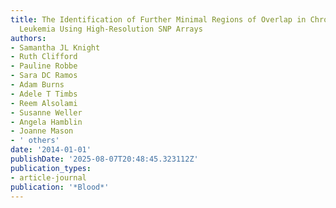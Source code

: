 ```yaml
---
title: The Identification of Further Minimal Regions of Overlap in Chronic Lymphocytic
  Leukemia Using High-Resolution SNP Arrays
authors:
- Samantha JL Knight
- Ruth Clifford
- Pauline Robbe
- Sara DC Ramos
- Adam Burns
- Adele T Timbs
- Reem Alsolami
- Susanne Weller
- Angela Hamblin
- Joanne Mason
- ' others'
date: '2014-01-01'
publishDate: '2025-08-07T20:48:45.323112Z'
publication_types:
- article-journal
publication: '*Blood*'
---
```

